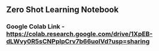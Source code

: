 ## Zero Shot Learning Notebook
### Google Colab Link - https://colab.research.google.com/drive/1XpEB-dLWvy0R5sCNPplpCrv7b66uolVd?usp=sharing